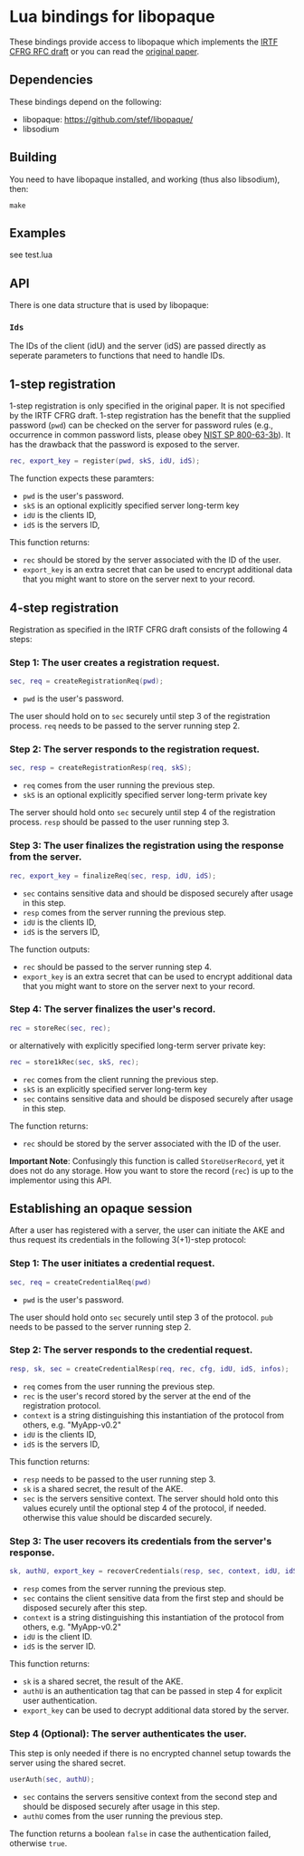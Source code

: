 # Lua bindings for libopaque

These bindings provide access to libopaque which implements the
[IRTF CFRG RFC draft](https://github.com/cfrg/draft-irtf-cfrg-opaque)
or you can read the [original paper](https://eprint.iacr.org/2018/163).

## Dependencies

These bindings depend on the following:
 - libopaque: https://github.com/stef/libopaque/
 - libsodium

## Building

You need to have libopaque installed, and working (thus also libsodium), then:

```
make
```

## Examples

see test.lua

## API

There is one data structure that is used by libopaque:

### `Ids`

The IDs of the client (idU) and the server (idS) are passed directly
as seperate parameters to functions that need to handle IDs.

## 1-step registration

1-step registration is only specified in the original paper. It is not
specified by the IRTF CFRG draft. 1-step registration has the benefit
that the supplied password (`pwd`) can be checked on the server for
password rules (e.g., occurrence in common password lists, please obey
[NIST SP
800-63-3b](https://pages.nist.gov/800-63-3/sp800-63b.html#memsecret)). It
has the drawback that the password is exposed to the server.

```lua
rec, export_key = register(pwd, skS, idU, idS);
```

The function expects these paramters:

 - `pwd` is the user's password.
 - `skS` is an optional explicitly specified server long-term key
 - `idU` is the clients ID,
 - `idS` is the servers ID,

This function returns:

 - `rec` should be stored by the server associated with the ID of the user.
 - `export_key` is an extra secret that can be used to encrypt
   additional data that you might want to store on the server next to
   your record.

## 4-step registration

Registration as specified in the IRTF CFRG draft consists of the
following 4 steps:

### Step 1: The user creates a registration request.

```lua
sec, req = createRegistrationReq(pwd);
```

- `pwd` is the user's password.

The user should hold on to `sec` securely until step 3 of the
registration process. `req` needs to be passed to the server running
step 2.

### Step 2: The server responds to the registration request.

```lua
sec, resp = createRegistrationResp(req, skS);
```

 - `req` comes from the user running the previous step.
 - `skS` is an optional explicitly specified server long-term private key

The server should hold onto `sec` securely until step 4 of the registration process.
`resp` should be passed to the user running step 3.

### Step 3: The user finalizes the registration using the response from the server.

```lua
rec, export_key = finalizeReq(sec, resp, idU, idS);
```

 - `sec` contains sensitive data and should be disposed securely after usage in this step.
 - `resp` comes from the server running the previous step.
 - `idU` is the clients ID,
 - `idS` is the servers ID,

The function outputs:

 - `rec` should be passed to the server running step 4.
 - `export_key` is an extra secret that can be used to encrypt
   additional data that you might want to store on the server next to
   your record.

### Step 4: The server finalizes the user's record.

```lua
rec = storeRec(sec, rec);
```

or alternatively with explicitly specified long-term server private key:

```lua
rec = store1kRec(sec, skS, rec);
```

 - `rec` comes from the client running the previous step.
 - `skS` is an explicitly specified server long-term key
 - `sec` contains sensitive data and should be disposed securely after usage in this step.

The function returns:

 - `rec` should be stored by the server associated with the ID of the user.

**Important Note**: Confusingly this function is called `StoreUserRecord`, yet it
does not do any storage. How you want to store the record (`rec`) is up
to the implementor using this API.

## Establishing an opaque session

After a user has registered with a server, the user can initiate the
AKE and thus request its credentials in the following 3(+1)-step protocol:

### Step 1: The user initiates a credential request.

```lua
sec, req = createCredentialReq(pwd)
```

 - `pwd` is the user's password.

The user should hold onto `sec` securely until step 3 of the protocol.
`pub` needs to be passed to the server running step 2.

### Step 2: The server responds to the credential request.

```lua
resp, sk, sec = createCredentialResp(req, rec, cfg, idU, idS, infos);
```

 - `req` comes from the user running the previous step.
 - `rec` is the user's record stored by the server at the end of the registration protocol.
 - `context` is a string distinguishing this instantiation of the protocol from others, e.g. "MyApp-v0.2"
 - `idU` is the clients ID,
 - `idS` is the servers ID,

This function returns:

 - `resp` needs to be passed to the user running step 3.
 - `sk` is a shared secret, the result of the AKE.
 - `sec` is the servers sensitive context. The server should hold onto
   this values ecurely until the optional step 4 of the protocol, if
   needed. otherwise this value should be discarded securely.

### Step 3: The user recovers its credentials from the server's response.

```lua
sk, authU, export_key = recoverCredentials(resp, sec, context, idU, idS);
```

 - `resp` comes from the server running the previous step.
 - `sec` contains the client sensitive data from the first step and
   should be disposed securely after this step.
 - `context` is a string distinguishing this instantiation of the protocol from others, e.g. "MyApp-v0.2"
 - `idU` is the client ID.
 - `idS` is the server ID.

This function returns:

 - `sk` is a shared secret, the result of the AKE.
 - `authU` is an authentication tag that can be passed in step 4 for
   explicit user authentication.
 - `export_key` can be used to decrypt additional data stored by the server.

### Step 4 (Optional): The server authenticates the user.

This step is only needed if there is no encrypted channel setup
towards the server using the shared secret.

```lua
userAuth(sec, authU);
```

 - `sec` contains the servers sensitive context from the second step
   and should be disposed securely after usage in this step.
 - `authU` comes from the user running the previous step.

The function returns a boolean `false` in case the authentication
failed, otherwise `true`.

